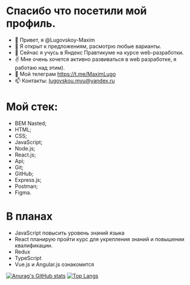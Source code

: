 # Спасибо что посетили мой профиль.
- 👋 Привет, я @Lugovskoy-Maxim
- 👀 Я открыт к предложениям, расмотрю любые варианты.
- 🌱 Сейчас я учусь в Яндекс Правтикуме на курсе web-разработки.
- ✌️ Мне очень хочется активно развиваться в web разработке, я работаю над этим).
- 💬 Мой телеграм https://t.me/MaximLugo
- 📫 Контакты: lugovskou.myu@yandex.ru
# Мой стек:
- BEM Nasted;
- HTML;
- CSS;
- JavaScript;
- Node.js;
- React.js;
- Api;
- Git;
- GitHub;
- Express.js;
- Postman;
- Figma.
#  В планах
- JavaScript повысить уровень знаний языка
- React планирую пройти курс для укрепления знаний и повышении квалификации.
- Redux
- TypeScript
- Vue.js и Angular.js ознакомится

[![Anurag's GitHub stats](https://github-readme-stats.vercel.app/api?username=Lugovskoy-Maxim)](https://github.com/Lugovskoy-Maxim/github-readme-stats)
[![Top Langs](https://github-readme-stats.vercel.app/api/top-langs/?username=Lugovskoy-Maxim)](https://github.com/Lugovskoy-Maxim/github-readme-stats)
